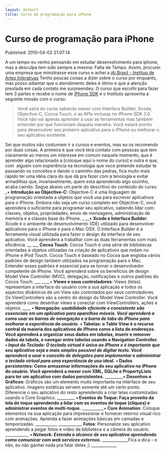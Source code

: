 ```yaml
---
layout: default
title: Curso de programação para iPhone
---
```



Curso de programação para iPhone
================================
Published: 2010-04-02 21:07:14

A um tempo eu venho pensando em estudar desenvolvimento para iphone, mas a
desculpa tem sido sempre a mesma: Falta de Tempo. Assim, procurei uma empresa
que ministrasse esse curso e achei a [iAi Brasil - Instituo de Artes
Interativas](http://www.iaibrasil.com.br/) Tenho poucas coisas a dizer sobre o
curso por enquanto, mas posso adiantar que o atendimento deles é ótimo e que a
atenção prestada em cada contato me surpreendeu. O curso que escolhi para
fazer tem 3 partes e recebe o nome de [iPhone
SDK](http://www.iaibrasil.com.br/page/curso-de-iphone-sdk) e o Instituto
apresenta a seguinte missão com o curso:

> Você sairá do curso sabendo mexer com Interface Builder, Xcode, Objective-C,
Cocoa Touch, e as APIs inclusas no iPhone SDK 3.0. Você não vai apenas
aprender a usar as ferramentas mas também entender por que funcionam daquela
maneira. Você estará pronto para desenvolver seu primeiro aplicativo para o
iPhone ou melhorar o seu aplicativo existente.

Sei que muitos não costumam ir a cursos e eventos, mas eu os recomendo por
duas coisas.  A primeira é que você terá contato com pessoas que tem
claramente ao menos um interesse em comum naquele momento, que é aprender algo
relacionado a [coloque aqui o nome do curso] e outra é que, com  alguém com
experiência na tecnologia que voce pretende estudar te passando os conceitos e
dando o caminho das pedras, fica muito mais rápido ter uma idéia clara do que
dá pra fazer com a tenologia e evitar armadilhas que, invariavelmente, quem
esta aprendendo algo sozinho, acaba caindo. Segue abaixo um parte do
descritivo do conteúdo do curso: _• **Introdução ao Objective-C:** Objective-C
é uma linguagem de programação orientada a objetos que você usa para escrever
aplicativos para o iPhone. Embora não seja um curso completo em Objective-C,
você aprendera o suficiente para programar seu aplicativo, sabendo lidar com:
classes, objetos, propriedades, envio de mensagens, administração de memória e
a classes base do iPhone. _ __• **Xcode e Interface Builder**: Xcode é o
ambiente de desenvolvimento (IDE) utilizado para desenvolver aplicativos para
o iPhone e para o Mac OSX. O Interface Builder é a ferramenta visual utilizada
para fazer o design da interface de seu aplicativo. Você aprenderá a trabalhar
com as duas ferramentas com mais eficiência. __ ___ **Cocoa Touch**: Cocoa
Touch é uma série de bibliotecas orientadas a objetos utilizadas na criação de
aplicativos que rodam no iPhone e iPod Touch. Cocoa Touch é baseado no Cocoa
que engloba vários padrões de design também utilizados na programação para o
Mac. Entender esses padrões é essencial para se tornar o desenvolvedor
competente de iPhone. Você aprenderá sobre os benefícios de design Model View
Controller (MVC), delegação, notificações e outros padrões do Cocoa Touch. ___
____• **Views e seus controladores**: Views (telas) representam a interface do
usuário com a sua aplicação e todos os aspectos dinâmicos de um View são
controlados por seus controladores. Os ViewControllers são a centro do design
do Model View Controller. Você aprenderá como desenhar views e conectar com
ViewControllers, ações e objetos. ____ _____• **Navegação**: usabilidade
eficiente e consistente são essenciais em um aplicativo para aparelhos móveis.
Você aprenderá a como usar as barras de navegação e a barra de tabs do iPhone
para melhorar a experiência do usuário._____ ______• **Tabelas**: o Table View
é o recurso central da maioria dos aplicativos de iPhone como a lista de
endereços. Você aprenderá a organizar seus dados em tabelas, inserir e remover
dados da tabela, e navegar entre tabelas usando o Navigation Controller.______
_______• **Input do Teclado**: O teclado virtual é único ao iPhone e é
importante que seu aplicativo seja o mais simples possível de digitar texto.
Você aprenderá a usar o conceito de delegates para implementar e administrar o
teclado virtual para uma experiência de uso ideal._______ ________• **Dados
persistentes**: Como armazenar informações do seu aplicativo no iPhone do
usuário. Você aprenderá a mexer com XML, SQLite e PropertyLists para ter um
aplicativo com dados persistentes.________ _________• **Desenhos e Gráficos**:
Gráficos são um elemento muito importante na interface de seu aplicativo.
Imagens estáticas servem somente até um certo ponto. Diferencie o seu
aplicativo do resto aprendendo a criar telas customizadas usando o Core
Graphics. _________ __________• **Eventos de Toque**: Faça proveito da tela de
toque aprendendo a lidar com os eventos de toque (cliques) e administrar
eventos de multi-toque.__________ ___________• **Core Animation**: Coloque
elementos na sua aplicação para impressionar e fornecer retorno visual rico
com animações. Aprenda a fazer animações básicas em camadas e temporizadas.
___________ ____________ **Fotos**: Personalize seu aplicativo aprendendo a
pegar fotos e video da biblioteca e a câmera do usuário. ____________
_____________• **Network**: Estenda o alcance de seu aplicativo aprendendo
como comunicar com web services externos._____________ _____________Fica a
dica - e não, eu não ganhei nada pra falar deles ;) _____________

